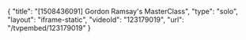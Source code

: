 {
    "title": "[1508436091] Gordon Ramsay's MasterClass",
    "type": "solo",
    "layout": "iframe-static",
    "videoId": "123179019",
    "url": "\/tvpembed\/123179019"
}